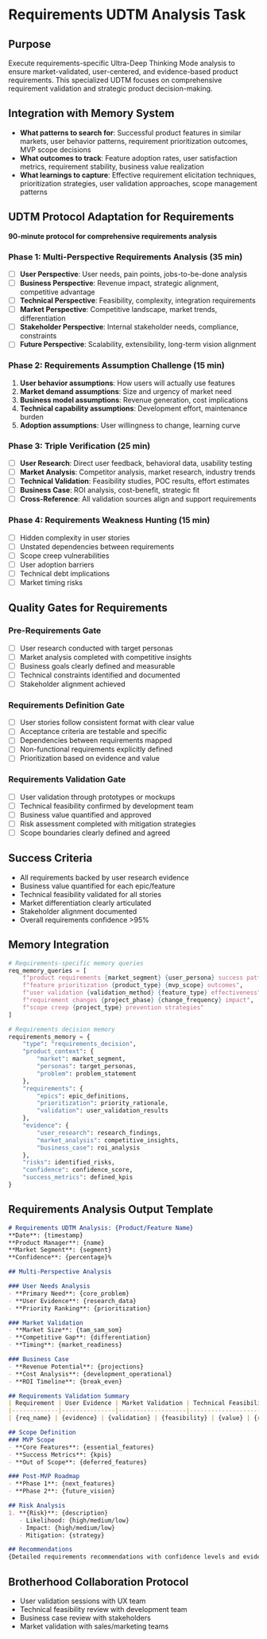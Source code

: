 # Requirements UDTM Analysis Task

## Purpose
Execute requirements-specific Ultra-Deep Thinking Mode analysis to ensure market-validated, user-centered, and evidence-based product requirements. This specialized UDTM focuses on comprehensive requirement validation and strategic product decision-making.

## Integration with Memory System
- **What patterns to search for**: Successful product features in similar markets, user behavior patterns, requirement prioritization outcomes, MVP scope decisions
- **What outcomes to track**: Feature adoption rates, user satisfaction metrics, requirement stability, business value realization
- **What learnings to capture**: Effective requirement elicitation techniques, prioritization strategies, user validation approaches, scope management patterns

## UDTM Protocol Adaptation for Requirements
**90-minute protocol for comprehensive requirements analysis**

### Phase 1: Multi-Perspective Requirements Analysis (35 min)
- [ ] **User Perspective**: User needs, pain points, jobs-to-be-done analysis
- [ ] **Business Perspective**: Revenue impact, strategic alignment, competitive advantage
- [ ] **Technical Perspective**: Feasibility, complexity, integration requirements
- [ ] **Market Perspective**: Competitive landscape, market trends, differentiation
- [ ] **Stakeholder Perspective**: Internal stakeholder needs, compliance, constraints
- [ ] **Future Perspective**: Scalability, extensibility, long-term vision alignment

### Phase 2: Requirements Assumption Challenge (15 min)
1. **User behavior assumptions**: How users will actually use features
2. **Market demand assumptions**: Size and urgency of market need
3. **Business model assumptions**: Revenue generation, cost implications
4. **Technical capability assumptions**: Development effort, maintenance burden
5. **Adoption assumptions**: User willingness to change, learning curve

### Phase 3: Triple Verification (25 min)
- [ ] **User Research**: Direct user feedback, behavioral data, usability testing
- [ ] **Market Analysis**: Competitor analysis, market research, industry trends
- [ ] **Technical Validation**: Feasibility studies, POC results, effort estimates
- [ ] **Business Case**: ROI analysis, cost-benefit, strategic fit
- [ ] **Cross-Reference**: All validation sources align and support requirements

### Phase 4: Requirements Weakness Hunting (15 min)
- [ ] Hidden complexity in user stories
- [ ] Unstated dependencies between requirements
- [ ] Scope creep vulnerabilities
- [ ] User adoption barriers
- [ ] Technical debt implications
- [ ] Market timing risks

## Quality Gates for Requirements

### Pre-Requirements Gate
- [ ] User research conducted with target personas
- [ ] Market analysis completed with competitive insights
- [ ] Business goals clearly defined and measurable
- [ ] Technical constraints identified and documented
- [ ] Stakeholder alignment achieved

### Requirements Definition Gate
- [ ] User stories follow consistent format with clear value
- [ ] Acceptance criteria are testable and specific
- [ ] Dependencies between requirements mapped
- [ ] Non-functional requirements explicitly defined
- [ ] Prioritization based on evidence and value

### Requirements Validation Gate
- [ ] User validation through prototypes or mockups
- [ ] Technical feasibility confirmed by development team
- [ ] Business value quantified and approved
- [ ] Risk assessment completed with mitigation strategies
- [ ] Scope boundaries clearly defined and agreed

## Success Criteria
- All requirements backed by user research evidence
- Business value quantified for each epic/feature
- Technical feasibility validated for all stories
- Market differentiation clearly articulated
- Stakeholder alignment documented
- Overall requirements confidence >95%

## Memory Integration
```python
# Requirements-specific memory queries
req_memory_queries = [
    f"product requirements {market_segment} {user_persona} success patterns",
    f"feature prioritization {product_type} {mvp_scope} outcomes",
    f"user validation {validation_method} {feature_type} effectiveness",
    f"requirement changes {project_phase} {change_frequency} impact",
    f"scope creep {project_type} prevention strategies"
]

# Requirements decision memory
requirements_memory = {
    "type": "requirements_decision",
    "product_context": {
        "market": market_segment,
        "personas": target_personas,
        "problem": problem_statement
    },
    "requirements": {
        "epics": epic_definitions,
        "prioritization": priority_rationale,
        "validation": user_validation_results
    },
    "evidence": {
        "user_research": research_findings,
        "market_analysis": competitive_insights,
        "business_case": roi_analysis
    },
    "risks": identified_risks,
    "confidence": confidence_score,
    "success_metrics": defined_kpis
}
```

## Requirements Analysis Output Template
```markdown
# Requirements UDTM Analysis: {Product/Feature Name}
**Date**: {timestamp}
**Product Manager**: {name}
**Market Segment**: {segment}
**Confidence**: {percentage}%

## Multi-Perspective Analysis

### User Needs Analysis
- **Primary Need**: {core_problem}
- **User Evidence**: {research_data}
- **Priority Ranking**: {prioritization}

### Market Validation
- **Market Size**: {tam_sam_som}
- **Competitive Gap**: {differentiation}
- **Timing**: {market_readiness}

### Business Case
- **Revenue Potential**: {projections}
- **Cost Analysis**: {development_operational}
- **ROI Timeline**: {break_even}

## Requirements Validation Summary
| Requirement | User Evidence | Market Validation | Technical Feasibility | Business Value | Risk |
|-------------|---------------|-------------------|---------------------|----------------|------|
| {req_name} | {evidence} | {validation} | {feasibility} | {value} | {risk} |

## Scope Definition
### MVP Scope
- **Core Features**: {essential_features}
- **Success Metrics**: {kpis}
- **Out of Scope**: {deferred_features}

### Post-MVP Roadmap
- **Phase 1**: {next_features}
- **Phase 2**: {future_vision}

## Risk Analysis
1. **{Risk}**: {description}
   - Likelihood: {high/medium/low}
   - Impact: {high/medium/low}
   - Mitigation: {strategy}

## Recommendations
{Detailed requirements recommendations with confidence levels and evidence}
```

## Brotherhood Collaboration Protocol
- User validation sessions with UX team
- Technical feasibility review with development team
- Business case review with stakeholders
- Market validation with sales/marketing teams 